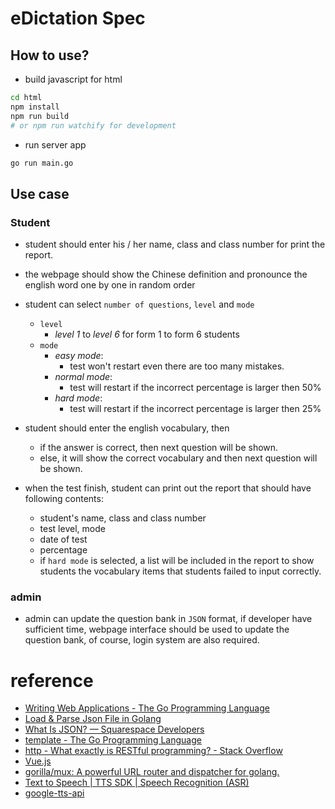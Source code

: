 # eDictation Spec

## How to use?
- build javascript for html
``` sh
cd html
npm install
npm run build
# or npm run watchify for development
```

- run server app
``` sh
go run main.go
```

## Use case

### Student
- student should enter his / her name, class and class number for print the report.

- the webpage should show the Chinese definition and pronounce the english word one by one in random order

- student can select `number of questions`, `level` and `mode`
  - `level`
    - *level 1* to *level 6* for form 1 to form 6 students
  - `mode`
    - *easy mode*:
      - test won't restart even there are too many mistakes.
    - *normal mode*:
      - test will restart if the incorrect percentage is larger then 50%
    - *hard mode*:
      - test will restart if the incorrect percentage is larger then 25%

- student should enter the english vocabulary, then
  - if the answer is correct, then next question will be shown.
  - else, it will show the correct vocabulary and then next question will be shown.

- when the test finish, student can print out the report that should have following contents:
  - student's name, class and class number
  - test level, mode
  - date of test
  - percentage
  - if `hard mode` is selected, a list will be included in the report to show students the vocabulary items that students failed to input correctly.

### admin
- admin can update the question bank in `JSON` format, if developer have sufficient time, webpage interface should be used to update the question bank, of course, login system are also required.

# reference
- [Writing Web Applications - The Go Programming Language](https://golang.org/doc/articles/wiki/)
- [Load & Parse Json File in Golang](https://www.chazzuka.com/2015/03/load-parse-json-file-golang/)
- [What Is JSON? — Squarespace Developers](https://developers.squarespace.com/what-is-json/)
- [template - The Go Programming Language](https://golang.org/pkg/html/template/)
- [http - What exactly is RESTful programming? - Stack Overflow](https://stackoverflow.com/questions/671118/what-exactly-is-restful-programming)
- [Vue.js](https://vuejs.org/)
- [gorilla/mux: A powerful URL router and dispatcher for golang.](https://github.com/gorilla/mux)
- [Text to Speech | TTS SDK | Speech Recognition (ASR)](https://www.ispeech.org/)
- [google-tts-api](https://www.npmjs.com/package/google-tts-api)
